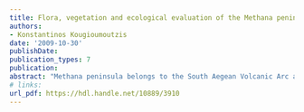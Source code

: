 ```yaml
---
title: Flora, vegetation and ecological evaluation of the Methana peninsula
authors:
- Konstantinos Kougioumoutzis
date: '2009-10-30'
publishDate: 
publication_types: 7
publication:
abstract: "Methana peninsula belongs to the South Aegean Volcanic Arc and is constituted mainly of volcanic rocks and only its southern part is calcareous. Methana's peninsular rich flora is comprised by 75 families, 316 genera and 621 taxa, 378 of which are new references, 38 endemics and 102 under protection status. For three taxa (Crocus sieberi subsp. atticus, Trigonella rechingeri και Brassica cretica subsp. aegea), by finding them on Methana peninsula, their distribution area is expanded. The therophytes and the Steno- and Eury-Mediterranean elements prevail. From the phytogeographic correlations with the islands of the South Aegean Volcanic Arc, as well as with some Ionian and West Aegean islands, Methana peninsula is found to have the highest floristic affinities with the Western Kikladhes complex. 20 habitat types were recognised and it was found that the ecological succession on Methana peninsula follows the generalised model of the ecological succession on recently created volcanic areas."
# links:
url_pdf: https://hdl.handle.net/10889/3910 
---
```

